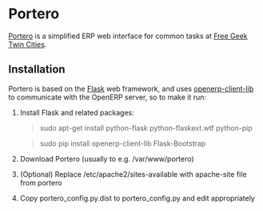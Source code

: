 Portero
=======
[Portero](http://github.com/freegeektwincities/portero) is a simplified ERP web interface for common tasks at [Free Geek Twin Cities](http://freegeektwincities.org).


Installation
------------
Portero is based on the [Flask](http://flask.pocoo.org/) web framework, and uses [openerp-client-lib](http://pypi.python.org/pypi/openerp-client-lib) to communicate with the OpenERP server, so to make it run:

1. Install Flask and related packages:

   > sudo apt-get install python-flask python-flaskext.wtf python-pip

   > sudo pip install openerp-client-lib Flask-Bootstrap

2. Download Portero (usually to e.g. /var/www/portero)

3. (Optional) Replace /etc/apache2/sites-available with apache-site file from portero

4. Copy portero_config.py.dist to portero_config.py and edit appropriately

